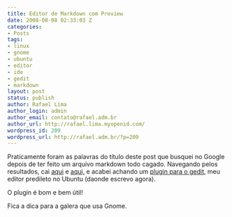 ```yaml
---
title: Editor de Markdown com Preview
date: 2008-08-08 02:33:03 Z
categories:
- Posts
tags:
- linux
- gnome
- ubuntu
- editor
- ide
- gedit
- markdown
layout: post
status: publish
author: Rafael Lima
author_login: admin
author_email: contato@rafael.adm.br
author_url: http://rafael.lima.myopenid.com/
wordpress_id: 209
wordpress_url: http://rafael.adm.br/?p=209
---
```


Praticamente foram as palavras do t&iacute;tulo deste post que busquei no Google depois de ter feito um arquivo markdown todo cagado. Navegando pelos resultados, cai <a href="http://wmd-editor.com/">aqui</a> e <a href="http://mannu.livejournal.com/383339.html">aqui,</a> e acabei achando um <a href="http://live.gnome.org/Gedit/MarkdownSupport">plugin para o gedit</a>, meu editor predileto no Ubuntu (daonde escrevo agora).

O plugin &eacute; bom e bem &uacute;til!

Fica a dica para a galera que usa Gnome.
